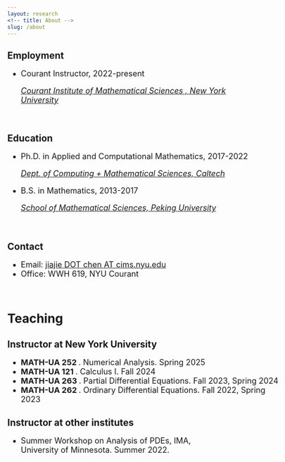 ```yaml
---
layout: research
<!-- title: About -->
slug: /about
---
```


<div id="header" style="width: 115%;">
    <div id="centered" style="margin: 0 auto; width: 110%;"></div>

<h2>Employment</h2>
<font size="+1">  
<ul>
  <li>Courant Instructor, 2022-present </li>
        <p><i> <a href="http://cims.nyu.edu">Courant Institute of Mathematical Sciences , New York University</a></i> </p>   
</ul>
</font>

</div>

<br />


<div id="header" style="width: 115%;">
    <div id="centered" style="margin: 0 auto; width: 110%;"></div>

<h2>Education</h2>
<font size="+1">	
<ul>
  <li>Ph.D. in Applied and Computational Mathematics, 2017-2022 </li>
    <p><i> <a href="https://www.cms.caltech.edu">Dept. of Computing + Mathematical Sciences, Caltech  </a></i> </p>

  <li> B.S. in Mathematics, 2013-2017 </li>
  <p><i> <a href="http://english.math.pku.edu.cn">School of Mathematical Sciences, Peking University </a></i> </p>
<!--    <p><i> School of Mathematical Sciences, Peking University </i></p> -->
   
</ul>
</font>

</div>

<br />

<h2>Contact</h2>
<font size="+1">	
<ul>
	<li>  Email: <a href="mailto:jchen@caltech.edu">jiajie DOT chen AT cims.nyu.edu </a>
	</li>
    <li> Office: WWH 619, NYU Courant 
<!-- 	<li> Office:  <a href="https://www.caltech.edu/map/campus">WWH 619</a>, NYU Courant  -->
		</li>		
</ul>
</font>

<br />


<!-- <hr width="820" /> -->

<div id="header" style="width: 125%;">
    <div id="centered" style="margin: 0 auto; width: 115%;"></div>

<h1>Teaching</h1>



<h2>Instructor at New York University </h2>
<font size="+1">  
 <ul>   
     <li> <b> MATH-UA 252 </b>.  Numerical Analysis. Spring 2025  </li>  
   <li> <b> MATH-UA 121 </b>.  Calculus I. Fall 2024  </li>  
     <li> <b> MATH-UA 263 </b>.  Partial Differential Equations. Fall 2023, Spring 2024  </li>  
   <li> <b> MATH-UA 262 </b>.  Ordinary Differential Equations. Fall 2022, Spring 2023  </li>  
 </ul>
</font>
</div>









<h2>Instructor at other institutes</h2>
<font size="+1">  
 <ul>   
   <li> Summer Workshop on Analysis of PDEs, IMA, University of Minnesota. Summer 2022.  </li>  
 </ul>
</font>

<!-- </div> -->




<!-- <h2>Teaching Assistant at Caltech </h2>
<font size="+1">	
 <ul> 	
   <li> <b> ACM 109</b>. Mathematical Modelling. Spring 2021.  </li>  
 	 <li> <b> ACM 217</b>. Advanced Topics in Stochastic Analysis. Winter 2021.  </li> 	
 	 <li> <b> ACM 204</b>. Randomized algorithms for linear algebra. Winter 2020.  </li> 	 
 	<li> <b>CMS/ACM 117.</b> Probability Theory and Stochastic Processes. Fall 2019, Fall 2020.  </li> 	 	
 	<li> <b>ACM 95/100b.</b> Introductory Methods of Applied Mathematics. Spring 2019, Spring 2020. </li> 	
 	<li> <b> ACM 106b.</b>. Introductory Methods of Computational Mathematics. Winter 2019.</li>
 	<li> <b> ACM 106a.</b> Introductory Methods of Computational Mathematics. Fall 2018. </li>
 </ul>
</font> -->
<!-- </div> -->
